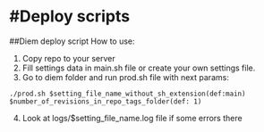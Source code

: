 #Deploy scripts
======

##Diem deploy script
How to use:

1. Copy repo to your server
2. Fill settings data in main.sh file or create your own settings file.
3. Go to diem folder and run prod.sh file with next params:
```
./prod.sh $setting_file_name_without_sh_extension(def:main) $number_of_revisions_in_repo_tags_folder(def: 1)
```
4. Look at logs/$setting_file_name.log file if some errors there
